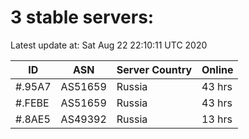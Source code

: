 # 3 stable servers:

Latest update at: Sat Aug 22 22:10:11 UTC 2020

| ID | ASN | Server Country | Online |
| -- | --- | -------------- | ------ |
| #.95A7 | AS51659 | Russia | 43 hrs |
| #.FEBE | AS51659 | Russia | 43 hrs |
| #.8AE5 | AS49392 | Russia | 13 hrs |

